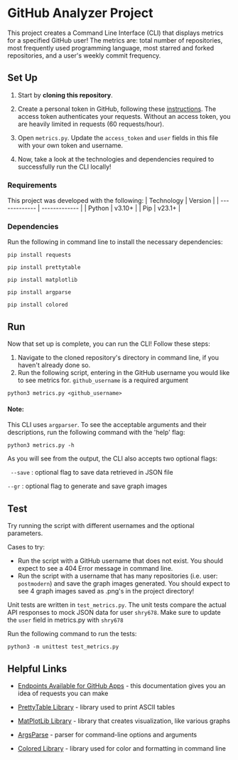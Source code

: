 # GitHub Analyzer Project

This project creates a Command Line Interface (CLI) that displays metrics for a specified GitHub user! The metrics are: total number of repositories, most frequently used programming language, most starred and forked repositories, and a user's weekly commit frequency.


## Set Up 
1. Start by **cloning this repository**. 

2. Create a personal token in GitHub, following these [instructions](https://docs.github.com/en/authentication/keeping-your-account-and-data-secure/creating-a-personal-access-token). The access token authenticates your requests. Without an access token, you are heavily limited in requests (60 requests/hour). 

3. Open `metrics.py`. Update the `access_token` and `user` fields in this file with your own token and username.

4. Now, take a look at the technologies and dependencies required to successfully run the CLI locally!

### Requirements 
This project was developed with the following: 
| Technology | Version |
| ------------- | ------------- |
| Python | v3.10+  |
| Pip  | v23.1+  |


### Dependencies 
Run the following in command line to install the necessary dependencies:


```
pip install requests  
```
```
pip install prettytable
```
```
pip install matplotlib
```
```
pip install argparse
```
```
pip install colored
```


## Run 
Now that set up is complete, you can run the CLI! Follow these steps: 
1. Navigate to the cloned repository's directory in command line, if you haven't already done so.
2. Run the following script, entering in the GitHub username you would like to see metrics for. `github_username` is a required argument

```
python3 metrics.py <github_username>
```

#### Note: 
This CLI uses `argparser`. To see the acceptable arguments and their descriptions, run the following command with the 'help' flag: 
```
python3 metrics.py -h
```
As you will see from the output, the CLI also accepts two optional flags: 

` --save` : optional flag to save data retrieved in JSON file

`--gr` : optional flag to generate and save graph images




## Test
Try running the script with different usernames and the optional parameters. 

Cases to try: 
-  Run the script with a GitHub username that does not exist. You should expect to see a 404 Error message in command line.
-  Run the script with a username that has many repositories (i.e. user: `postmodern`) and save the graph images generated. You should expect to see 4 graph images saved as .png's in the project directory!  


Unit tests are written in `test_metrics.py`. The unit tests compare the actual API responses to mock JSON data for user `shry678`.
Make sure to update the `user` field in metrics.py with `shry678`

Run the following command to run the tests: 
```
python3 -m unittest test_metrics.py
```


## Helpful Links
- [Endpoints Available for GitHub Apps](https://docs.github.com/en/rest/overview/endpoints-available-for-github-apps?apiVersion=2022-11-28) - this documentation gives you an idea of requests you can make

- [PrettyTable Library](https://pypi.org/project/prettytable/) - library used to print ASCII tables

- [MatPlotLib Library](https://pypi.org/project/matplotlib/) - library that creates visualization, like various graphs

- [ArgsParse](https://docs.python.org/3/library/argparse.html) - parser for command-line options and arguments

- [Colored Library](https://pypi.org/project/colored/) - library used for color and formatting in command line



